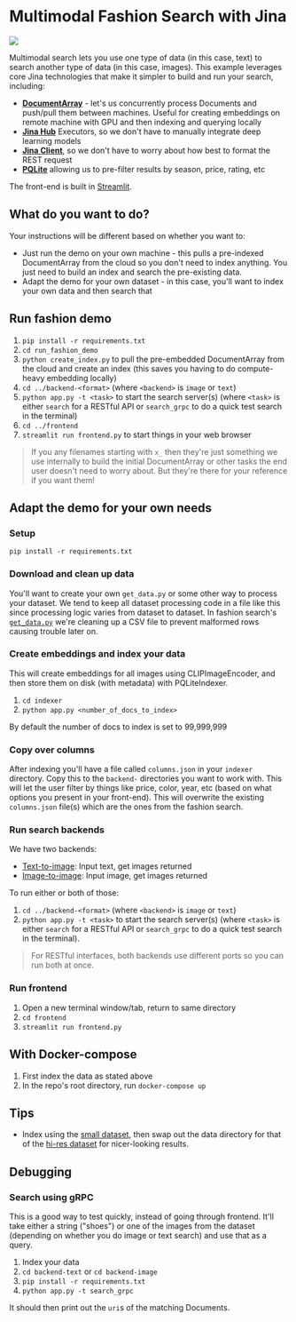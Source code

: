# Multimodal Fashion Search with Jina

![](./.github/images/demo.gif)

Multimodal search lets you use one type of data (in this case, text) to search another type of data (in this case, images). This example leverages core Jina technologies that make it simpler to build and run your search, including:

- **[DocumentArray](https://docarray.jina.ai)** - let's us concurrently process Documents and push/pull them between machines. Useful for creating embeddings on remote machine with GPU and then indexing and querying locally
- **[Jina Hub](https://hub.jina.ai)** Executors, so we don't have to manually integrate deep learning models
- **[Jina Client](https://docs.jina.ai/api/jina.clients/)**, so we don't have to worry about how best to format the REST request
- **[PQLite](https://hub.jina.ai/executor/pn1qofsj)** allowing us to pre-filter results by season, price, rating, etc

The front-end is built in [Streamlit](https://streamlit.io/).

## What do you want to do?

Your instructions will be different based on whether you want to:

- Just run the demo on your own machine - this pulls a pre-indexed DocumentArray from the cloud so you don't need to index anything. You just need to build an index and search the pre-existing data.
- Adapt the demo for your own dataset - in this case, you'll want to index your own data and then search that

## Run fashion demo

1. `pip install -r requirements.txt`
2. `cd run_fashion_demo`
3. `python create_index.py` to pull the pre-embedded DocumentArray from the cloud and create an index (this saves you having to do compute-heavy embedding locally)
4. `cd ../backend-<format>` (where `<backend>` is `image` or `text`)
5. `python app.py -t <task>` to start the search server(s) (where `<task>` is either `search` for a RESTful API or `search_grpc` to do a quick test search in the terminal)
6. `cd ../frontend`
7. `streamlit run frontend.py` to start things in your web browser

> If you any filenames starting with `x_` then they're just something we use internally to build the initial DocumentArray or other tasks the end user doesn't need to worry about. But they're there for your reference if you want them!

## Adapt the demo for your own needs

### Setup

`pip install -r requirements.txt`

### Download and clean up data

You'll want to create your own `get_data.py` or some other way to process your dataset. We tend to keep all dataset processing code in a file like this since processing logic varies from dataset to dataset. In fashion search's [`get_data.py`](./run_fashion_demo/x_get_data.py) we're cleaning up a CSV file to prevent malformed rows causing trouble later on.

### Create embeddings and index your data

This will create embeddings for all images using CLIPImageEncoder, and then store them on disk (with metadata) with PQLiteIndexer.

1. `cd indexer`
2. `python app.py <number_of_docs_to_index>`

By default the number of docs to index is set to 99,999,999

### Copy over columns

After indexing you'll have a file called `columns.json` in your `indexer` directory. Copy this to the `backend-` directories you want to work with. This will let the user filter by things like price, color, year, etc (based on what options you present in your front-end). This will overwrite the existing `columns.json` file(s) which are the ones from the fashion search.

### Run search backends

We have two backends:

- [Text-to-image](./backend-text): Input text, get images returned
- [Image-to-image](./backend-image): Input image, get images returned

To run either or both of those:

1. `cd ../backend-<format>` (where `<backend>` is `image` or `text`)
2. `python app.py -t <task>` to start the search server(s) (where `<task>` is either `search` for a RESTful API or `search_grpc` to do a quick test search in the terminal).

> For RESTful interfaces, both backends use different ports so you can run both at once.

### Run frontend

1. Open a new terminal window/tab, return to same directory
2. `cd frontend`
3. `streamlit run frontend.py`

## With Docker-compose

1. First index the data as stated above
2. In the repo's root directory, run `docker-compose up` 

## Tips

- Index using the [small dataset](https://www.kaggle.com/paramaggarwal/fashion-product-images-small), then swap out the data directory for that of the [hi-res dataset](https://www.kaggle.com/paramaggarwal/fashion-product-images-dataset) for nicer-looking results.

## Debugging

### Search using gRPC

This is a good way to test quickly, instead of going through frontend. It'll take either a string ("shoes") or one of the images from the dataset (depending on whether you do image or text search) and use that as a query.

1. Index your data
2. `cd backend-text` or `cd backend-image`
3. `pip install -r requirements.txt`
4. `python app.py -t search_grpc`

It should then print out the `uri`s of the matching Documents.
